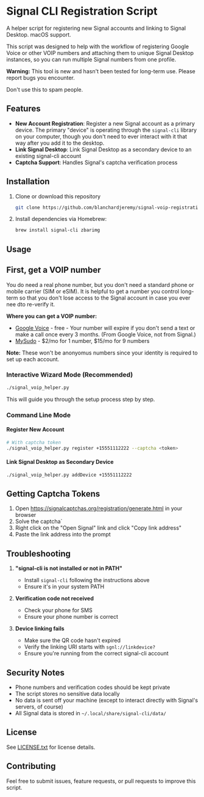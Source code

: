 # Signal CLI Registration Script

A helper script for registering new Signal accounts and linking to Signal Desktop. macOS support.

This script was designed to help with the workflow of registering Google Voice or other VOIP numbers and attaching them to unique Signal Desktop instances, so you can run multiple Signal numbers from one profile.

**Warning:** This tool is new and hasn't been tested for long-term use. Please report bugs you encounter.

Don't use this to spam people.

## Features

- **New Account Registration**: Register a new Signal account as a primary device. The primary "device" is operating through the `signal-cli` library on your computer, though you don't need to ever interact with it that way after you add it to the desktop.
- **Link Signal Desktop**: Link Signal Desktop as a secondary device to an existing signal-cli account
- **Captcha Support**: Handles Signal's captcha verification process

## Installation

1. Clone or download this repository

   ```bash
   git clone https://github.com/blanchardjeremy/signal-voip-registration-helper
   ```

2. Install dependencies via Homebrew:

   ```bash
   brew install signal-cli zbarimg
   ```

## Usage

## First, get a VOIP number

You do need a real phone number, but you don't need a standard phone or mobile carrier (SIM or eSIM). It is helpful to get a number you control long-term so that you don't lose access to the Signal account in case you ever nee dto re-verify it.

**Where you can get a VOIP number:**

- [Google Voice](https://workspace.google.com/products/voice/) - free - Your number will expire if you don't send a text or make a call once every 3 months. (From Google Voice, not from Signal.)
- [MySudo](https://anonyome.com/individuals/mysudo/) - $2/mo for 1 number, $15/mo for 9 numbers

**Note:** These won't be anonyomus numbers since your identity is required to set up each account.

### Interactive Wizard Mode (Recommended)

```bash
./signal_voip_helper.py
```

This will guide you through the setup process step by step.

### Command Line Mode

#### Register New Account

```bash
# With captcha token
./signal_voip_helper.py register +15551112222 --captcha <token>
```

#### Link Signal Desktop as Secondary Device

```bash
./signal_voip_helper.py addDevice +15551112222
```

## Getting Captcha Tokens

1. Open <https://signalcaptchas.org/registration/generate.html> in your browser
2. Solve the captcha`
3. Right click on the "Open Signal" link and click "Copy link address"
4. Paste the link address into the prompt

## Troubleshooting

1. **"signal-cli is not installed or not in PATH"**
   - Install `signal-cli` following the instructions above
   - Ensure it's in your system PATH

2. **Verification code not received**
   - Check your phone for SMS
   - Ensure your phone number is correct

3. **Device linking fails**
   - Make sure the QR code hasn't expired
   - Verify the linking URI starts with `sgnl://linkdevice?`
   - Ensure you're running from the correct signal-cli account

## Security Notes

- Phone numbers and verification codes should be kept private
- The script stores no sensitive data locally
- No data is sent off your machine (except to interact directly with Signal's servers, of course)
- All Signal data is stored in `~/.local/share/signal-cli/data/`

## License

See [LICENSE.txt](./LICENSE.txt) for license details.

## Contributing

Feel free to submit issues, feature requests, or pull requests to improve this script.
